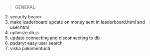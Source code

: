 >GENERAL:
2. security bearer
4. make leaderboard update on money sent in leaderboard.html and user.html
6. optimize db.js
7. update connecting and disconnecting to db
8. padaryt easy user search
9. viska pakomentuoti
